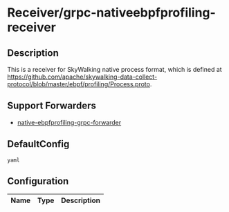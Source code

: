 # Receiver/grpc-nativeebpfprofiling-receiver
## Description
This is a receiver for SkyWalking native process format, which is defined at https://github.com/apache/skywalking-data-collect-protocol/blob/master/ebpf/profiling/Process.proto.
## Support Forwarders
 - [native-ebpfprofiling-grpc-forwarder](forwarder_native-ebpfprofiling-grpc-forwarder.md)
## DefaultConfig
```yaml```
## Configuration
|Name|Type|Description|
|----|----|-----------|

